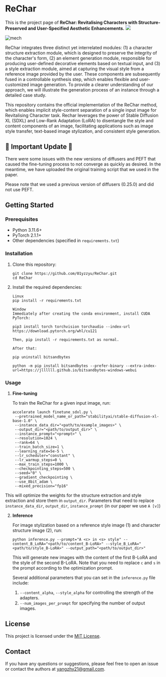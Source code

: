 # ReChar

This is the project page of **ReChar: Revitalising Characters with Structure-Preserved and User-Specified Aesthetic Enhancements.**
<a href="https://01yzzyu.github.io/rechar.github.io/"><img src="https://img.shields.io/static/v1?label=Project&message=Website&color=blue"></a> 

![mech](https://github.com/01yzzyu/ReChar/blob/main/assets/framework_00.png)	

ReChar integrates three distinct yet interrelated modules: (1) a character structure extraction module, which is designed to preserve the integrity of the character's form, (2) an element generation module, responsible for producing user-defined decorative elements based on textual input, and (3) a style extraction module, aimed at capturing the visual style from a reference image provided by the user. These components are subsequently fused in a controllable synthesis step, which enables flexible and user-customized image generation. To provide a clearer understanding of our approach, we will illustrate the generation process of an instance through a detailed case study.


This repository contains the official implementation of the ReChar method, which enables implicit style-content separation of a single input image for Revitalising Character task. 
Rechar leverages the power of Stable Diffusion XL (SDXL) and Low-Rank Adaptation (LoRA) to disentangle the style and content components of an image, facilitating applications such as image style transfer, text-based image stylization, and consistent style generation.

## 🔧 Important Update 🔧
There were some issues with the new versions of diffusers and PEFT that caused the fine-tuning process to not converge as quickly as desired. In the meantime, we have uploaded the original training script that we used in the paper.

Please note that we used a previous version of diffusers (0.25.0) and did not use PEFT.

## Getting Started

### Prerequisites
- Python 3.11.6+
- PyTorch 2.1.1+
- Other dependencies (specified in `requirements.txt`)

### Installation

1. Clone this repository:
   ```
   git clone https://github.com/01yzzyu/ReChar.git
   cd ReChar
   ```

2. Install the required dependencies:
   ```
   Linux
   pip install -r requirements.txt
   ```

   ```
   Window
   Immediately after creating the conda environment, install CUDA PyTorch:

   pip3 install torch torchvision torchaudio --index-url https://download.pytorch.org/whl/cu121

   Then, pip install -r requirements.txt as normal.

   After that:

   pip uninstall bitsandbytes

   python -m pip install bitsandbytes --prefer-binary --extra-index-url=https://jllllll.github.io/bitsandbytes-windows-webui
   ```

### Usage

1. **Fine-tuning**

   To train the ReChar for a given input image, run:
   ```
   accelerate launch finetune_sdxl.py \
    --pretrained_model_name_or_path="stabilityai/stable-diffusion-xl-base-1.0" \
    --instance_data_dir="<path/to/example_images>" \
    --output_dir="<path/to/output_dir>" \
    --instance_prompt="<prompt>" \
    --resolution=1024 \
    --rank=64 \
    --train_batch_size=1 \
    --learning_rate=5e-5 \
    --lr_scheduler="constant" \
    --lr_warmup_steps=0 \
    --max_train_steps=1000 \
    --checkpointing_steps=500 \
    --seed="0" \
    --gradient_checkpointing \
    --use_8bit_adam \
    --mixed_precision="fp16"
      ```
This will optimize the weights for the structure extraction and style extraction and store them in  `output_dir`.
Parameters that need to replace  `instance_data_dir`, `output_dir`, `instance_prompt` (in our paper we use `A [v]`)


2. **Inference**   

   For image stylization based on a reference style image (1) and character structure image (2), run:
   ```
   python inference.py --prompt="A <c> in <s> style" --content_B_LoRA="<path/to/content_B-LoRA>" --style_B_LoRA="<path/to/style_B-LoRA>" --output_path="<path/to/output_dir>"
   ```
   This will generate new images with the content of the first B-LoRA and the style of the second B-LoRA.
   Note that you need to replace `c` and `s` in the prompt according to the optimization prompt.

   Several additional parameters that you can set in the `inference.py` file include:
   1. `--content_alpha`, `--style_alpha` for controlling the strength of the adapters.
   2. `--num_images_per_prompt` for specifying the number of output images.



## License

This project is licensed under the [MIT License](LICENSE).

## Contact

If you have any questions or suggestions, please feel free to open an issue or contact the authors at [yangzhy21@gmail.com](mailto:yangzhy21@gmail.com).
